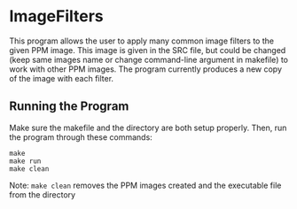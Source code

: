 # ImageFilters

This program allows the user to apply many common image filters to the given PPM image. This image is given in the SRC file, but could be changed (keep same images name or change command-line argument in makefile) to work with other PPM images. The program currently produces a new copy of the image with each filter.

## Running the Program
Make sure the makefile and the directory are both setup properly. Then, run the program through these commands:
```
make
make run
make clean
```
Note: `make clean` removes the PPM images created and the executable file from the directory
